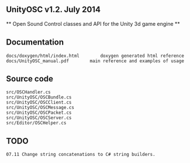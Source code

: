## UnityOSC v1.2. July 2014

** Open Sound Control classes and 
API for the Unity 3d game engine **

## Documentation

	docs/doxygen/html/index.html		doxygen generated html reference
	docs/UnityOSC_manual.pdf		main reference and examples of usage

## Source code

	src/OSCHandler.cs
	src/UnityOSC/OSCBundle.cs
	src/UnityOSC/OSCClient.cs
	src/UnityOSC/OSCMessage.cs
	src/UnityOSC/OSCPacket.cs
	src/UnityOSC/OSCServer.cs
	src/Editor/OSCHelper.cs
	
## TODO

	07.11 Change string concatenations to C# string builders.
